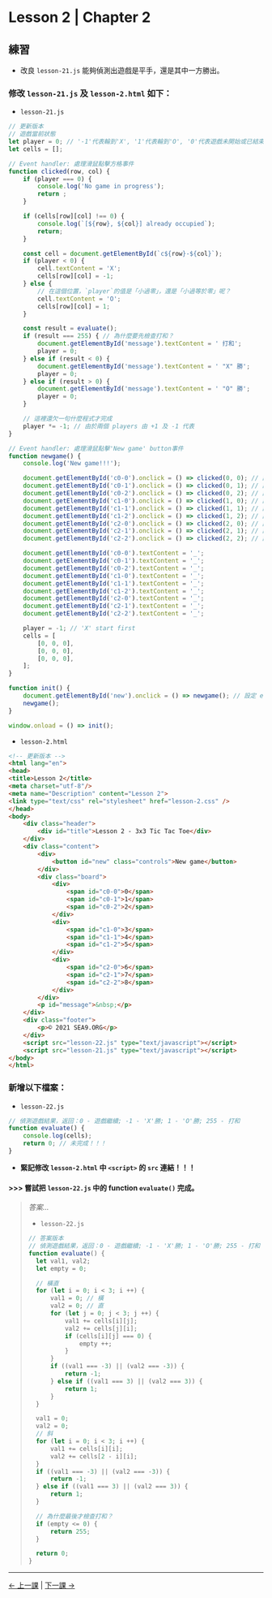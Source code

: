 # Lesson 2 | Chapter 2

## 練習
- 改良 `lesson-21.js` 能夠偵測出遊戲是平手，還是其中一方勝出。

### 修改 `lesson-21.js` 及 `lesson-2.html` 如下：
- `lesson-21.js`
```javascript
// 更新版本
// 遊戲當前狀態
let player = 0; // '-1'代表輪到'X', '1'代表輪到'O', '0'代表遊戲未開始或已結束
let cells = [];

// Event handler: 處理滑鼠點擊方格事件
function clicked(row, col) {
	if (player === 0) {
		console.log('No game in progress');
		return ;
	}

	if (cells[row][col] !== 0) {
		console.log(`[${row}, ${col}] already occupied`);
		return;
	}

	const cell = document.getElementById(`c${row}-${col}`);
	if (player < 0) {
		cell.textContent = 'X';
		cells[row][col] = -1;
	} else {
		// 在這個位置，`player`的值是「小過零」，還是「小過等於零」呢？
		cell.textContent = 'O';
		cells[row][col] = 1;
	}

	const result = evaluate();
	if (result === 255) { // 為什麼要先檢查打和？
		document.getElementById('message').textContent = ' 打和';
		player = 0;
	} else if (result < 0) {
		document.getElementById('message').textContent = ' "X" 勝';
		player = 0;
	} else if (result > 0) {
		document.getElementById('message').textContent = ' "O" 勝';
		player = 0;
	}

	// 這裡還欠一句什麼程式才完成
	player *= -1; // 由於兩個 players 由 +1 及 -1 代表
}

// Event handler: 處理滑鼠點擊'New game' button事件
function newgame() {
	console.log('New game!!!');

	document.getElementById('c0-0').onclick = () => clicked(0, 0); // 設定 event handler
	document.getElementById('c0-1').onclick = () => clicked(0, 1); // 設定 event handler
	document.getElementById('c0-2').onclick = () => clicked(0, 2); // 設定 event handler
	document.getElementById('c1-0').onclick = () => clicked(1, 0); // 設定 event handler
	document.getElementById('c1-1').onclick = () => clicked(1, 1); // 設定 event handler
	document.getElementById('c1-2').onclick = () => clicked(1, 2); // 設定 event handler
	document.getElementById('c2-0').onclick = () => clicked(2, 0); // 設定 event handler
	document.getElementById('c2-1').onclick = () => clicked(2, 1); // 設定 event handler
	document.getElementById('c2-2').onclick = () => clicked(2, 2); // 設定 event handler

	document.getElementById('c0-0').textContent = '_';
	document.getElementById('c0-1').textContent = '_';
	document.getElementById('c0-2').textContent = '_';
	document.getElementById('c1-0').textContent = '_';
	document.getElementById('c1-1').textContent = '_';
	document.getElementById('c1-2').textContent = '_';
	document.getElementById('c2-0').textContent = '_';
	document.getElementById('c2-1').textContent = '_';
	document.getElementById('c2-2').textContent = '_';

	player = -1; // 'X' start first
	cells = [
		[0, 0, 0],
		[0, 0, 0],
		[0, 0, 0],
	];
}

function init() {
	document.getElementById('new').onclick = () => newgame(); // 設定 event handler
	newgame();
}

window.onload = () => init();
```

- `lesson-2.html`
```html
<!-- 更新版本 -->
<html lang="en">
<head>
<title>Lesson 2</title>
<meta charset="utf-8"/>
<meta name="Description" content="Lesson 2">
<link type="text/css" rel="stylesheet" href="lesson-2.css" />
</head>
<body>
	<div class="header">
		<div id="title">Lesson 2 - 3x3 Tic Tac Toe</div>
	</div>
	<div class="content">
		<div>
			<button id="new" class="controls">New game</button>
		</div>
		<div class="board">
			<div>
				<span id="c0-0">0</span>
				<span id="c0-1">1</span>
				<span id="c0-2">2</span>
			</div>
			<div>
				<span id="c1-0">3</span>
				<span id="c1-1">4</span>
				<span id="c1-2">5</span>
			</div>
			<div>
				<span id="c2-0">6</span>
				<span id="c2-1">7</span>
				<span id="c2-2">8</span>
			</div>
		</div>
		<p id="message">&nbsp;</p>
	</div>
	<div class="footer">
		<p>© 2021 SEA9.ORG</p>
	</div>
	<script src="lesson-22.js" type="text/javascript"></script>
	<script src="lesson-21.js" type="text/javascript"></script>
</body>
</html>
```

### 新增以下檔案：
- `lesson-22.js`
```javascript
// 偵測遊戲結果，返回：0 - 遊戲繼續; -1 - 'X'勝; 1 - 'O'勝; 255 - 打和
function evaluate() {
	console.log(cells);
	return 0; // 未完成！！！
}
```
- **緊記修改 `lesson-2.html` 中 `<script>` 的 `src` 連結！！！**

#### >>> 嘗試把 `lesson-22.js` 中的 function `evaluate()` 完成。
> _答案..._
> - `lesson-22.js`
> ```javascript
> // 答案版本
> // 偵測遊戲結果，返回：0 - 遊戲繼續; -1 - 'X'勝; 1 - 'O'勝; 255 - 打和
> function evaluate() {
> 	let val1, val2;
> 	let empty = 0;
> 
> 	// 橫直
> 	for (let i = 0; i < 3; i ++) {
> 		val1 = 0; // 橫
> 		val2 = 0; // 直
> 		for (let j = 0; j < 3; j ++) {
> 			val1 += cells[i][j];
> 			val2 += cells[j][i];
> 			if (cells[i][j] === 0) {
> 				empty ++;
> 			}
> 		}
> 		if ((val1 === -3) || (val2 === -3)) {
> 			return -1;
> 		} else if ((val1 === 3) || (val2 === 3)) {
> 			return 1;
> 		}
> 	}
> 
> 	val1 = 0;
> 	val2 = 0;
> 	// 斜
> 	for (let i = 0; i < 3; i ++) {
> 		val1 += cells[i][i];
> 		val2 += cells[2 - i][i];
> 	}
> 	if ((val1 === -3) || (val2 === -3)) {
> 		return -1;
> 	} else if ((val1 === 3) || (val2 === 3)) {
> 		return 1;
> 	}
> 
> 	// 為什麼最後才檢查打和？
> 	if (empty <= 0) {
> 		return 255;
> 	}
> 
> 	return 0;
> }
> ```

---

[← 上一課](lesson-21.md) | [下一課 →](lesson-23.md)
